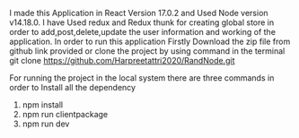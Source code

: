 I made this Application in React Version 17.0.2 and Used Node version v14.18.0.
I have Used redux and Redux thunk for creating  global store  in order to add,post,delete,update the user information and working of the application.
In order to run this application Firstly Download the zip file from github link provided or clone the project by using command in the terminal git clone https://github.com/Harpreetattri2020/RandNode.git

For running the project in the local system there are three commands in order  to Install all the dependency 
1) npm install
2) npm run clientpackage
3) npm run dev

